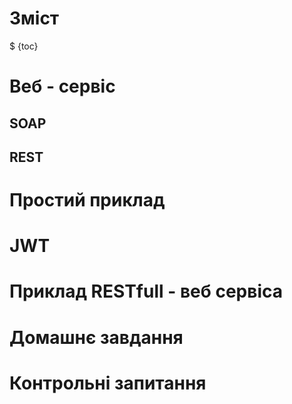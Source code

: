 # Зміст

$ {toc}

# Веб - сервіс

## SOAP

## REST

# Простий приклад

# JWT

# Приклад RESTfull - веб сервіса

# Домашнє завдання

# Контрольні запитання